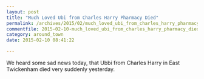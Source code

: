 ```yaml
---
layout: post
title: "Much Loved Ubi from Charles Harry Pharmacy Died"
permalink: /archives/2015/02/much_loved_ubi_from_charles_harry_pharmacy_died.html
commentfile: 2015-02-10-much_loved_ubi_from_charles_harry_pharmacy_died
category: around_town
date: 2015-02-10 08:41:22

---
```


We heard some sad news today, that Ubbi from Charles Harry in East Twickenham died very suddenly yesterday.
